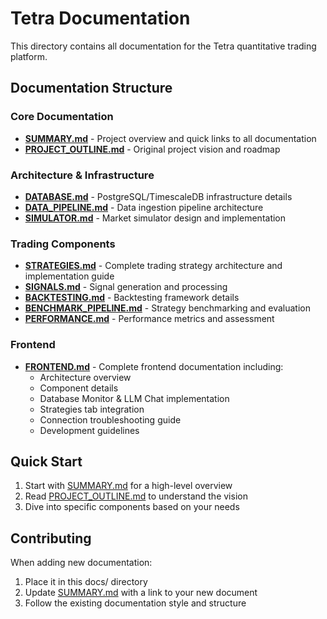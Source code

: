 # Tetra Documentation

This directory contains all documentation for the Tetra quantitative trading platform.

## Documentation Structure

### Core Documentation
- **[SUMMARY.md](SUMMARY.md)** - Project overview and quick links to all documentation
- **[PROJECT_OUTLINE.md](PROJECT_OUTLINE.md)** - Original project vision and roadmap

### Architecture & Infrastructure
- **[DATABASE.md](DATABASE.md)** - PostgreSQL/TimescaleDB infrastructure details
- **[DATA_PIPELINE.md](DATA_PIPELINE.md)** - Data ingestion pipeline architecture
- **[SIMULATOR.md](SIMULATOR.md)** - Market simulator design and implementation

### Trading Components
- **[STRATEGIES.md](STRATEGIES.md)** - Complete trading strategy architecture and implementation guide
- **[SIGNALS.md](SIGNALS.md)** - Signal generation and processing
- **[BACKTESTING.md](BACKTESTING.md)** - Backtesting framework details
- **[BENCHMARK_PIPELINE.md](BENCHMARK_PIPELINE.md)** - Strategy benchmarking and evaluation
- **[PERFORMANCE.md](PERFORMANCE.md)** - Performance metrics and assessment

### Frontend
- **[FRONTEND.md](FRONTEND.md)** - Complete frontend documentation including:
  - Architecture overview
  - Component details
  - Database Monitor & LLM Chat implementation
  - Strategies tab integration
  - Connection troubleshooting guide
  - Development guidelines

## Quick Start

1. Start with [SUMMARY.md](SUMMARY.md) for a high-level overview
2. Read [PROJECT_OUTLINE.md](PROJECT_OUTLINE.md) to understand the vision
3. Dive into specific components based on your needs

## Contributing

When adding new documentation:
1. Place it in this docs/ directory
2. Update [SUMMARY.md](SUMMARY.md) with a link to your new document
3. Follow the existing documentation style and structure